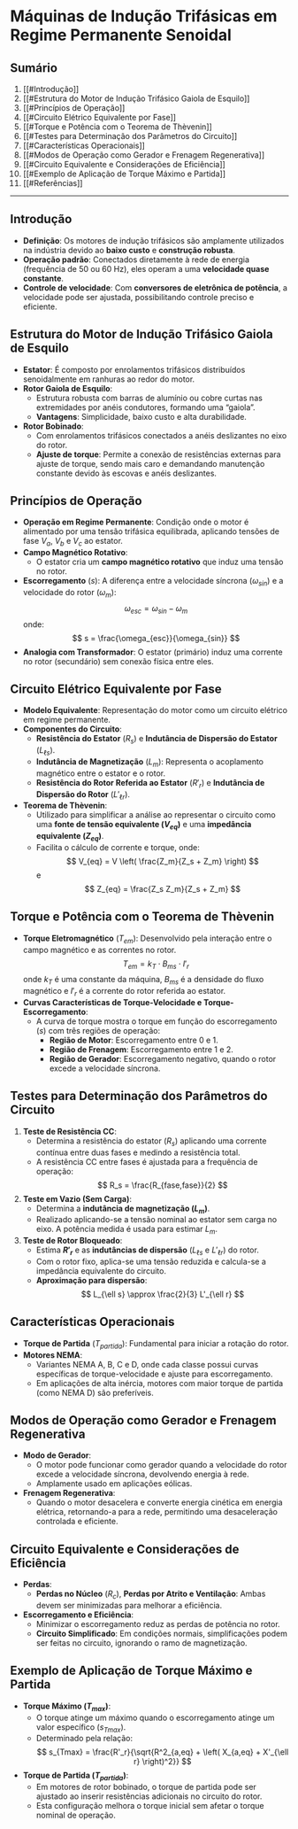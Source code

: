# Máquinas de Indução Trifásicas em Regime Permanente Senoidal

## Sumário
1. [[#Introdução]]
2. [[#Estrutura do Motor de Indução Trifásico Gaiola de Esquilo]]
3. [[#Princípios de Operação]]
4. [[#Circuito Elétrico Equivalente por Fase]]
5. [[#Torque e Potência com o Teorema de Thèvenin]]
6. [[#Testes para Determinação dos Parâmetros do Circuito]]
7. [[#Características Operacionais]]
8. [[#Modos de Operação como Gerador e Frenagem Regenerativa]]
9. [[#Circuito Equivalente e Considerações de Eficiência]]
10. [[#Exemplo de Aplicação de Torque Máximo e Partida]]
11. [[#Referências]]

---

## Introdução
- **Definição**: Os motores de indução trifásicos são amplamente utilizados na indústria devido ao **baixo custo** e **construção robusta**.
- **Operação padrão**: Conectados diretamente à rede de energia (frequência de 50 ou 60 Hz), eles operam a uma **velocidade quase constante**.
- **Controle de velocidade**: Com **conversores de eletrônica de potência**, a velocidade pode ser ajustada, possibilitando controle preciso e eficiente.

## Estrutura do Motor de Indução Trifásico Gaiola de Esquilo
- **Estator**: É composto por enrolamentos trifásicos distribuídos senoidalmente em ranhuras ao redor do motor.
- **Rotor Gaiola de Esquilo**:
  - Estrutura robusta com barras de alumínio ou cobre curtas nas extremidades por anéis condutores, formando uma “gaiola”.
  - **Vantagens**: Simplicidade, baixo custo e alta durabilidade.
- **Rotor Bobinado**:
  - Com enrolamentos trifásicos conectados a anéis deslizantes no eixo do rotor.
  - **Ajuste de torque**: Permite a conexão de resistências externas para ajuste de torque, sendo mais caro e demandando manutenção constante devido às escovas e anéis deslizantes.

## Princípios de Operação
- **Operação em Regime Permanente**: Condição onde o motor é alimentado por uma tensão trifásica equilibrada, aplicando tensões de fase $V_a$, $V_b$ e $V_c$ ao estator.
- **Campo Magnético Rotativo**:
  - O estator cria um **campo magnético rotativo** que induz uma tensão no rotor.
- **Escorregamento** ($s$): A diferença entre a velocidade síncrona ($\omega_{sin}$) e a velocidade do rotor ($\omega_m$):
  $$
  \omega_{esc} = \omega_{sin} - \omega_m
  $$
  onde:
  $$
  s = \frac{\omega_{esc}}{\omega_{sin}}
  $$
- **Analogia com Transformador**: O estator (primário) induz uma corrente no rotor (secundário) sem conexão física entre eles.

## Circuito Elétrico Equivalente por Fase
- **Modelo Equivalente**: Representação do motor como um circuito elétrico em regime permanente.
- **Componentes do Circuito**:
  - **Resistência do Estator** ($R_s$) e **Indutância de Dispersão do Estator** ($L_{\ell s}$).
  - **Indutância de Magnetização** ($L_m$): Representa o acoplamento magnético entre o estator e o rotor.
  - **Resistência do Rotor Referida ao Estator** ($R'_r$) e **Indutância de Dispersão do Rotor** ($L'_{\ell r}$).
- **Teorema de Thèvenin**:
  - Utilizado para simplificar a análise ao representar o circuito como uma **fonte de tensão equivalente ($V_{eq}$)** e uma **impedância equivalente ($Z_{eq}$)**.
  - Facilita o cálculo de corrente e torque, onde:
    $$
    V_{eq} = V \left( \frac{Z_m}{Z_s + Z_m} \right)
    $$
    e
    $$
    Z_{eq} = \frac{Z_s Z_m}{Z_s + Z_m}
    $$

## Torque e Potência com o Teorema de Thèvenin
- **Torque Eletromagnético** ($T_{em}$): Desenvolvido pela interação entre o campo magnético e as correntes no rotor.
  $$
  T_{em} = k_T \cdot B_{ms} \cdot I'_{r}
  $$
  onde $k_T$ é uma constante da máquina, $B_{ms}$ é a densidade do fluxo magnético e $I'_{r}$ é a corrente do rotor referida ao estator.
- **Curvas Características de Torque-Velocidade e Torque-Escorregamento**:
  - A curva de torque mostra o torque em função do escorregamento ($s$) com três regiões de operação:
    - **Região de Motor**: Escorregamento entre 0 e 1.
    - **Região de Frenagem**: Escorregamento entre 1 e 2.
    - **Região de Gerador**: Escorregamento negativo, quando o rotor excede a velocidade síncrona.

## Testes para Determinação dos Parâmetros do Circuito
1. **Teste de Resistência CC**:
   - Determina a resistência do estator ($R_s$) aplicando uma corrente contínua entre duas fases e medindo a resistência total.
   - A resistência CC entre fases é ajustada para a frequência de operação:
     $$
     R_s = \frac{R_{fase,fase}}{2}
     $$
2. **Teste em Vazio (Sem Carga)**:
   - Determina a **indutância de magnetização ($L_m$)**.
   - Realizado aplicando-se a tensão nominal ao estator sem carga no eixo. A potência medida é usada para estimar $L_m$.
3. **Teste de Rotor Bloqueado**:
   - Estima **$R'_r$** e as **indutâncias de dispersão** ($L_{\ell s}$ e $L'_{\ell r}$) do rotor.
   - Com o rotor fixo, aplica-se uma tensão reduzida e calcula-se a impedância equivalente do circuito.
   - **Aproximação para dispersão**:
     $$
     L_{\ell s} \approx \frac{2}{3} L'_{\ell r}
     $$

## Características Operacionais
- **Torque de Partida** ($T_{partida}$): Fundamental para iniciar a rotação do rotor.
- **Motores NEMA**:
  - Variantes NEMA A, B, C e D, onde cada classe possui curvas específicas de torque-velocidade e ajuste para escorregamento.
  - Em aplicações de alta inércia, motores com maior torque de partida (como NEMA D) são preferíveis.

## Modos de Operação como Gerador e Frenagem Regenerativa
- **Modo de Gerador**:
  - O motor pode funcionar como gerador quando a velocidade do rotor excede a velocidade síncrona, devolvendo energia à rede.
  - Amplamente usado em aplicações eólicas.
- **Frenagem Regenerativa**:
  - Quando o motor desacelera e converte energia cinética em energia elétrica, retornando-a para a rede, permitindo uma desaceleração controlada e eficiente.

## Circuito Equivalente e Considerações de Eficiência
- **Perdas**:
  - **Perdas no Núcleo** ($R_c$), **Perdas por Atrito e Ventilação**: Ambas devem ser minimizadas para melhorar a eficiência.
- **Escorregamento e Eficiência**:
  - Minimizar o escorregamento reduz as perdas de potência no rotor.
  - **Circuito Simplificado**: Em condições normais, simplificações podem ser feitas no circuito, ignorando o ramo de magnetização.

## Exemplo de Aplicação de Torque Máximo e Partida
- **Torque Máximo ($T_{max}$)**:
  - O torque atinge um máximo quando o escorregamento atinge um valor específico ($s_{Tmax}$).
  - Determinado pela relação:
    $$
    s_{Tmax} = \frac{R'_r}{\sqrt{R^2_{a,eq} + \left( X_{a,eq} + X'_{\ell r} \right)^2}}
    $$
- **Torque de Partida ($T_{partida}$)**:
  - Em motores de rotor bobinado, o torque de partida pode ser ajustado ao inserir resistências adicionais no circuito do rotor.
  - Esta configuração melhora o torque inicial sem afetar o torque nominal de operação.
